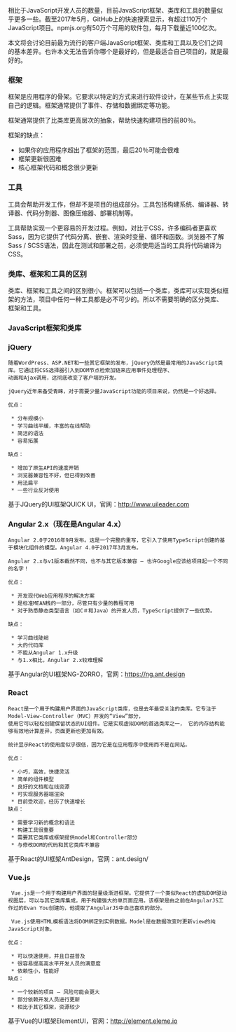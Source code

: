 相比于JavaScript开发人员的数量，目前JavaScript框架、类库和工具的数量似乎更多一些。截至2017年5月，GitHub上的快速搜索显示，有超过110万个JavaScript项目。npmjs.org有50万个可用的软件包，每月下载量近100亿次。

本文将会讨论目前最为流行的客户端JavaScript框架、类库和工具以及它们之间的基本差异。也许本文无法告诉你哪个是最好的，但是最适合自己项目的，就是最好的。

### 框架

框架是应用程序的骨架。它要求以特定的方式来进行软件设计，在某些节点上实现自己的逻辑。框架通常提供了事件、存储和数据绑定等功能。

框架通常提供了比类库更高层次的抽象，帮助快速构建项目的前80％。

框架的缺点：

 * 如果你的应用程序超出了框架的范围，最后20％可能会很难
 * 框架更新很困难
 * 核心框架代码和概念很少更新
 
 ### 工具

 工具会帮助开发工作，但却不是项目的组成部分。工具包括构建系统、编译器、转译器、代码分割器、图像压缩器、部署机制等。

 工具帮助实现一个更容易的开发过程。例如，对比于CSS，许多编码者更喜欢Sass，因为它提供了代码分离、嵌套、渲染时变量、循环和函数。浏览器不了解Sass / SCSS语法，因此在测试和部署之前，必须使用适当的工具将代码编译为CSS。
 
###  类库、框架和工具的区别

类库、框架和工具之间的区别很小。框架可以包括一个类库，类库可以实现类似框架的方法，项目中任何一种工具都是必不可少的。所以不需要明确的区分类库、
框架和工具。

### JavaScript框架和类库

### jQuery
```
随着WordPress、ASP.NET和一些其它框架的发布，jQuery仍然是最常用的JavaScript类库。它通过将CSS选择器引入到DOM节点检索加链来应用事件处理程序、
动画和Ajax调用，这彻底改变了客户端的开发。

jQuery近年来备受青睐，对于需要少量JavaScript功能的项目来说，仍然是一个好选择。

优点：

 * 分布规模小
 * 学习曲线平缓，丰富的在线帮助
 * 简洁的语法
 * 容易拓展
 
缺点：

 * 增加了原生API的速度开销
 * 浏览器兼容性不好，但已得到改善
 * 用法扁平
 * 一些行业反对使用

```
 基于JQuery的UI框架QUICK UI，官网：http://www.uileader.com
 
 
### Angular 2.x（现在是Angular 4.x）

```
Angular 2.0于2016年9月发布。这是一个完整的重写，它引入了使用TypeScript创建的基于模块化组件的模型。Angular 4.0于2017年3月发布。

Angular 2.x与v1版本截然不同，也不与其它版本兼容 – 也许Google应该给项目起一个不同的名字！

优点：

 * 开发现代Web应用程序的解决方案
 * 是标准MEAN栈的一部分，尽管只有少量的教程可用
 * 对于熟悉静态类型语言（如C＃和Java）的开发人员，TypeScript提供了一些优势。
 
缺点：

 * 学习曲线陡峭
 * 大的代码库
 * 不能从Angular 1.x升级
 * 与1.x相比，Angular 2.x较难理解
```
基于Angular的UI框架NG-ZORRO，官网：https://ng.ant.design

### React

```
React是一个用于构建用户界面的JavaScript类库，也是去年最受关注的类库。它专注于Model-View-Controller（MVC）开发的“View”部分，
使用它可以轻松创建保留状态的UI组件。它是实现虚拟DOM的首选类库之一， 它的内存结构能够有效地计算差异，页面更新也更加有效。

统计显示React的使用度似乎很低，因为它是在应用程序中使用而不是在网站。

优点：

 * 小巧，高效，快捷灵活
 * 简单的组件模型
 * 良好的文档和在线资源
 * 可实现服务器端渲染
 * 目前受欢迎，经历了快速增长
缺点：

 * 需要学习新的概念和语法
 * 构建工具很重要
 * 需要其它类库或框架提供model和Controller部分
 * 与修改DOM的代码和其它类库不兼容

```
基于React的UI框架AntDesign，官网：ant.design/


### Vue.js
```
 Vue.js是一个用于构建用户界面的轻量级渐进框架。它提供了一个类似React的虚拟DOM驱动视图层，可以与其它类库集成，用于构建强大的单页面应用。该框架是由之前在AngularJS工作过的Evan You创建的，他提取了AngularJS中自己喜欢的部分。

 Vue.js使用HTML模板语法将DOM绑定到实例数据。Model是在数据改变时更新view的纯JavaScript对象。

优点：

 * 可以快速使用，并且日益普及
 * 很容易提高高水平开发人员的满意度
 * 依赖性小，性能好
缺点：

 * 一个较新的项目 – 风险可能会更大
 * 部分依赖开发人员进行更新
 * 相比于其它框架，资源较少
```
基于Vue的UI框架ElementUI，官网：http://element.eleme.io
